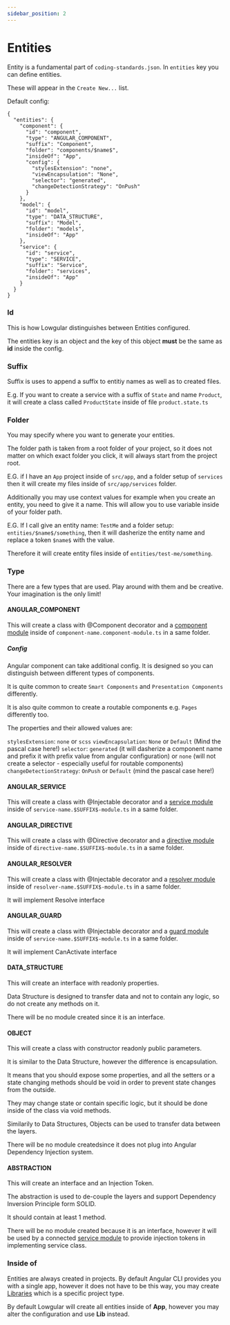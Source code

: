 ```yaml
---
sidebar_position: 2
---
```


# Entities

Entity is a fundamental part of `coding-standards.json`. In `entities` key you can define entities.

These will appear in the `Create New...` list.

Default config:

```
{
  "entities": {
    "component": {
      "id": "component",
      "type": "ANGULAR_COMPONENT",
      "suffix": "Component",
      "folder": "components/$name$",
      "insideOf": "App",
      "config": {
        "stylesExtension": "none",
        "viewEncapsulation": "None",
        "selector": "generated",
        "changeDetectionStrategy": "OnPush"
      }
    },
    "model": {
      "id": "model",
      "type": "DATA_STRUCTURE",
      "suffix": "Model",
      "folder": "models",
      "insideOf": "App"
    },
    "service": {
      "id": "service",
      "type": "SERVICE",
      "suffix": "Service",
      "folder": "services",
      "insideOf": "App"
    }
  }
}

```

### Id

This is how Lowgular distinguishes between Entities configured.

The entities key is an object and the key of this object **must** be the same as **id** inside the config.

### Suffix

Suffix is uses to append a suffix to entitiy names as well as to created files.

E.g. If you want to create a service with a suffix of `State` and name `Product`, it will create a class called `ProductState` inside of file `product.state.ts`

### Folder

You may specify where you want to generate your entities.

The folder path is taken from a root folder of your project, so it does not matter on which exact folder you click, it will always start from the project root.

E.G. if I have an `App` project inside of `src/app`, and a folder setup of `services` then it will create my files inside of `src/app/services` folder.

Additionally you may use context values for example when you create an entity, you need to give it a name. This will allow you to use variable inside of your folder path.

E.G. If I call give an entity name: `TestMe` and a folder setup: `entities/$name$/something`, then it will dasherize the entity name and replace a token `$name$` with the value.

Therefore it will create entity files inside of `entities/test-me/something`.

### Type

There are a few types that are used. Play around with them and be creative. Your imagination is the only limit!

#### ANGULAR_COMPONENT

This will create a class with @Component decorator and a [component module](/docs/coding-standards/modules#single-angular-modules) inside of `component-name.component-module.ts` in a same folder.

##### Config

Angular component can take additional config.
It is designed so you can distinguish between different types of components.

It is quite common to create `Smart Components` and `Presentation Components` differently.

It is also quite common to create a routable components e.g. `Pages` differently too.

The properties and their allowed values are:

`stylesExtension`: `none` or `scss`
`viewEncapsulation`: `None` or `Default` (Mind the pascal case here!)
`selector`: `generated` (it will dasherize a component name and prefix it with prefix value from angular configuration) or `none` (will not create a selector - especially useful for routable components)
`changeDetectionStrategy`: `OnPush` or `Default` (mind the pascal case here!)

#### ANGULAR_SERVICE

This will create a class with @Injectable decorator and a [service module](/docs/coding-standards/modules#single-angular-modules) inside of `service-name.$SUFFIX$-module.ts` in a same folder.

#### ANGULAR_DIRECTIVE

This will create a class with @Directive decorator and a [directive module](/docs/coding-standards/modules#single-angular-modules) inside of `directive-name.$SUFFIX$-module.ts` in a same folder.

#### ANGULAR_RESOLVER

This will create a class with @Injectable decorator and a [resolver module](/docs/coding-standards/modules#single-angular-modules) inside of `resolver-name.$SUFFIX$-module.ts` in a same folder.

It will implement Resolve<void> interface

#### ANGULAR_GUARD

This will create a class with @Injectable decorator and a [guard module](/docs/coding-standards/modules#single-angular-modules) inside of `service-name.$SUFFIX$-module.ts` in a same folder.
  
It will implement CanActivate interface

#### DATA_STRUCTURE

This will create an interface with readonly properties.

Data Structure is designed to transfer data and not to contain any logic, so do not create any methods on it.

There will be no module created since it is an interface.

#### OBJECT

This will create a class with constructor readonly public parameters.

It is similar to the Data Structure, however the difference is encapsulation.

It means that you should expose some properties, and all the setters or a state changing methods should be void in order to prevent state changes from the outside.

They may change state or contain specific logic, but it should be done inside of the class via void methods.

Similarily to Data Structures, Objects can be used to transfer data between the layers.

There will be no module createdsince it does not plug into Angular Dependency Injection system.

#### ABSTRACTION

This will create an interface and an Injection Token.

The abstraction is used to de-couple the layers and support Dependency Inversion Principle form SOLID.

It should contain at least 1 method.

There will be no module created because it is an interface, however it will be used by a connected [service module](/docs/coding-standards/modules#single-angular-modules) to provide injection tokens in implementing service class.

### Inside of

Entities are always created in projects. By default Angular CLI provides you with a single app, however it does not have to be this way, you may create [Libraries](/docs/features/library) which is a specific project type.

By default Lowgular will create all entities inside of **App**, however you may alter the configuration and use **Lib** instead.
